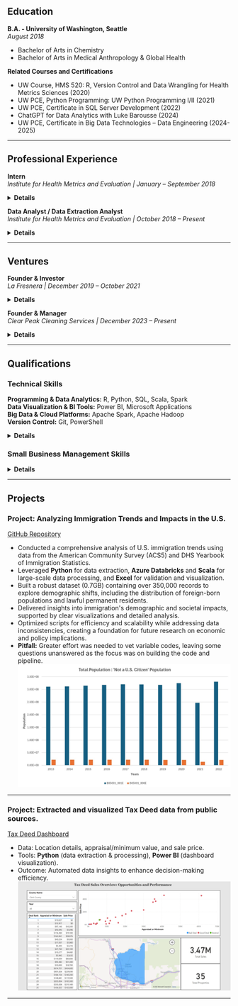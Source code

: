 ## Education

**B.A. - University of Washington, Seattle**  
_August 2018_  
- Bachelor of Arts in Chemistry  
- Bachelor of Arts in Medical Anthropology & Global Health  

**Related Courses and Certifications**  
- UW Course, HMS 520: R, Version Control and Data Wrangling for Health Metrics Sciences (2020)  
- UW PCE, Python Programming: UW Python Programming I/II (2021)  
- UW PCE, Certificate in SQL Server Development (2022)  
- ChatGPT for Data Analytics with Luke Barousse (2024)  
- UW PCE, Certificate in Big Data Technologies – Data Engineering (2024-2025)  

---

## Professional Experience

**Intern**  
_Institute for Health Metrics and Evaluation | January – September 2018_

<details>
  <summary><strong>Details</strong></summary>

<ul>
<li>Performed Upper Respiratory Infections & Hearing Loss scientific literature screenings and extractions.</li>
</ul>

</details>

**Data Analyst / Data Extraction Analyst**  
_Institute for Health Metrics and Evaluation | October 2018 – Present_

<details>
  <summary><strong>Details</strong></summary>
  
  <ul>
  <li>Conducted ad-hoc analytical work, including vetting data pipelines, creating visualizations, updating legacy code, and developing code for data verification and quality management.</li>
  <li>Managed and maintained the integrity of large data bins focused on maternal causes (both nonfatal and fatal) and infertility, ensuring data consistency across multiple datasets.</li>
  <li>Led data landscaping initiatives, identifying gaps, inconsistencies, and opportunities for enhanced data reliability in maternal health research.</li>
  <li>Ran, transformed, and developed new procedures for maternal, STI, and infertility data/code pipelines.</li>
  <li>Utilized HPC clusters and IDEs for version control and running R, STATA, and Python code.</li>
  </ul>

</details>

---

## Ventures

**Founder & Investor**  
_La Fresnera | December 2019 – October 2021_

<details>
  <summary><strong>Details</strong></summary>
  
<ul>  
<li>Mission-driven startup for the growth of Organic Cacao Farming & Regenerative Agriculture.</li>
</ul>

</details>

**Founder & Manager**  
_Clear Peak Cleaning Services | December 2023 – Present_

<details>
  <summary><strong>Details</strong></summary>
  
  <ul>
  <li>Recruited, trained, and supervised a team of cleaning staff, ensuring high standards of service and customer satisfaction.</li>
  <li>Conducted market analysis to identify growth opportunities and expand the customer base.</li>
  <li>Managed budgeting, financial planning, and expense management to ensure profitability, while outsourcing administrative duties such as payroll management.</li>
  <li>Designed and created marketing content for the company website and other platforms.</li>
  <li><a href="https://clearpeakcleaning.com" target="_blank">Visit Clear Peak Cleaning Services</a></li>
  </ul>
  
</details>

---

## Qualifications

### **Technical Skills**
**Programming & Data Analytics:** R, Python, SQL, Scala, Spark  
**Data Visualization & BI Tools:** Power BI, Microsoft Applications  
**Big Data & Cloud Platforms:** Apache Spark, Apache Hadoop  
**Version Control:** Git, PowerShell  

<details>
  <summary><strong>Details</strong></summary>
  <p><strong>Programming Libraries & Tools:</strong></p>
  <ul>
    <li><strong>R:</strong> dplyr, tidyverse, plyr, devtools, ggplot2, data.table, DT</li>
    <li><strong>Python:</strong> NumPy, SciPy, Pandas</li>
    <li><strong>Scala:</strong> Apache Spark, MLlib</li>
    <li>Tools: Jupyter Lab, R Studio, Anaconda, SSMS, Visual Studio/Code, Power BI</li>
    <li>Platforms: GHDx, PubMed, Canva, Squarespace UX, Gusto, BookingKoala, Mailchimp, Adobe graphic design apps</li>
  </ul>
</details>

### **Small Business Management Skills**
<details>
  <summary><strong>Details</strong></summary>
  <ul>
    <li>Experience in entrepreneurship, operations, and employee & client relations.</li>
    <li>Responsible for marketing strategy, including branding and digital outreach.</li>
    <li>Managed contractor vetting and hiring processes to ensure quality service delivery.</li>
    <li>Maintained and optimized the company website for usability and engagement.</li>
  </ul>
</details>

---

## Projects
### Project: Analyzing Immigration Trends and Impacts in the U.S.
[GitHub Repository](https://github.com/chrish47-afk/census_dhs_project)
- Conducted a comprehensive analysis of U.S. immigration trends using data from the American Community Survey (ACS5) and DHS Yearbook of Immigration Statistics.
- Leveraged **Python** for data extraction, **Azure Databricks** and **Scala** for large-scale data processing, and **Excel** for validation and visualization.
- Built a robust dataset (0.7GB) containing over 350,000 records to explore demographic shifts, including the distribution of foreign-born populations and lawful permanent residents.
- Delivered insights into immigration's demographic and societal impacts, supported by clear visualizations and detailed analysis.
- Optimized scripts for efficiency and scalability while addressing data inconsistencies, creating a foundation for future research on economic and policy implications.
- **Pitfall:** Greater effort was needed to vet variable codes, leaving some questions unanswered as the focus was on building the code and pipeline.
[![Project Overview](images/US_pop_foreign_bar.jpg)](https://github.com/chrish47-afk/census_dhs_project)


---

### Project: Extracted and visualized Tax Deed data from public sources.
[Tax Deed Dashboard](https://app.powerbi.com/view?r=eyJrIjoiNzU0ZGYxMTgtZGJmZi00ODUwLWFkZDMtMGQ2YTUwNzNlYTJjIiwidCI6IjAxOTRiYjhiLTc4MGMtNDhkZS04YTdlLWU2YTA4MmQ1ODQ4YSIsImMiOjZ9)
- Data: Location details, appraisal/minimum value, and sale price.
- Tools: **Python** (data extraction & processing), **Power BI** (dashboard visualization).
- Outcome: Automated data insights to enhance decision-making efficiency.
[![PowerBI_Overview](images/PowerBI_Tax_Deed.png)](https://app.powerbi.com/view?r=eyJrIjoiNzU0ZGYxMTgtZGJmZi00ODUwLWFkZDMtMGQ2YTUwNzNlYTJjIiwidCI6IjAxOTRiYjhiLTc4MGMtNDhkZS04YTdlLWU2YTA4MmQ1ODQ4YSIsImMiOjZ9)

---
